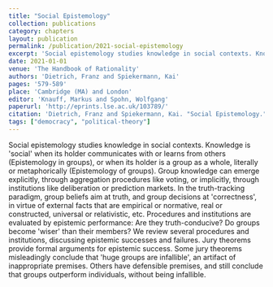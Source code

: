 ```yaml
---
title: "Social Epistemology"
collection: publications
category: chapters
layout: publication
permalink: /publication/2021-social-epistemology
excerpt: 'Social epistemology studies knowledge in social contexts. Knowledge is \'social\' when its holder communicates with or learns from others (Epistemology in groups), or when its holder is a group as a w...'
date: 2021-01-01
venue: 'The Handbook of Rationality'
authors: 'Dietrich, Franz and Spiekermann, Kai'
pages: '579-589'
place: 'Cambridge (MA) and London'
editor: 'Knauff, Markus and Spohn, Wolfgang'
paperurl: 'http://eprints.lse.ac.uk/103789/'
citation: 'Dietrich, Franz and Spiekermann, Kai. "Social Epistemology." <em>The Handbook of Rationality</em>  (2021): 579-589.'
tags: ["democracy", "political-theory"]
---
```


Social epistemology studies knowledge in social contexts. Knowledge is 'social' when its holder communicates with or learns from others (Epistemology in groups), or when its holder is a group as a whole, literally or metaphorically (Epistemology of groups). Group knowledge can emerge explicitly, through aggregation procedures like voting, or implicitly, through institutions like deliberation or prediction markets. In the truth-tracking paradigm, group beliefs aim at truth, and group decisions at 'correctness', in virtue of external facts that are empirical or normative, real or constructed, universal or relativistic, etc. Procedures and institutions are evaluated by epistemic performance: Are they truth-conducive? Do groups become 'wiser' than their members? We review several procedures and institutions, discussing epistemic successes and failures. Jury theorems provide formal arguments for epistemic success. Some jury theorems misleadingly conclude that 'huge groups are infallible', an artifact of inappropriate premises. Others have defensible premises, and still conclude that groups outperform individuals, without being infallible.